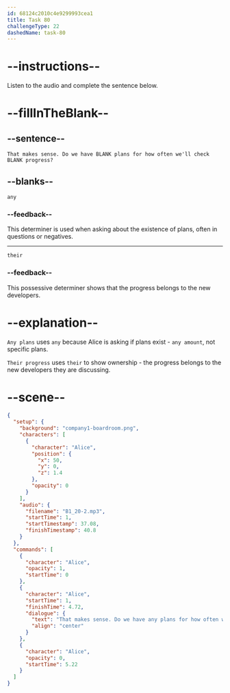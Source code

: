 ```yaml
---
id: 68124c2010c4e9299993cea1
title: Task 80
challengeType: 22
dashedName: task-80
---
```


<!-- (Audio) Alice: That makes sense. Do we have any plans for how often we'll check their progress? -->

# --instructions--

Listen to the audio and complete the sentence below.

# --fillInTheBlank--

## --sentence--

`That makes sense. Do we have BLANK plans for how often we'll check BLANK progress?`

## --blanks--

`any`

### --feedback--

This determiner is used when asking about the existence of plans, often in questions or negatives.

---

`their`

### --feedback--

This possessive determiner shows that the progress belongs to the new developers.

# --explanation--

`Any plans` uses `any` because Alice is asking if plans exist - `any amount`, not specific plans.

`Their progress` uses `their` to show ownership - the progress belongs to the new developers they are discussing.

# --scene--

```json
{
  "setup": {
    "background": "company1-boardroom.png",
    "characters": [
      {
        "character": "Alice",
        "position": {
          "x": 50,
          "y": 0,
          "z": 1.4
        },
        "opacity": 0
      }
    ],
    "audio": {
      "filename": "B1_20-2.mp3",
      "startTime": 1,
      "startTimestamp": 37.08,
      "finishTimestamp": 40.8
    }
  },
  "commands": [
    {
      "character": "Alice",
      "opacity": 1,
      "startTime": 0
    },
    {
      "character": "Alice",
      "startTime": 1,
      "finishTime": 4.72,
      "dialogue": {
        "text": "That makes sense. Do we have any plans for how often we'll check their progress?",
        "align": "center"
      }
    },
    {
      "character": "Alice",
      "opacity": 0,
      "startTime": 5.22
    }
  ]
}
```
